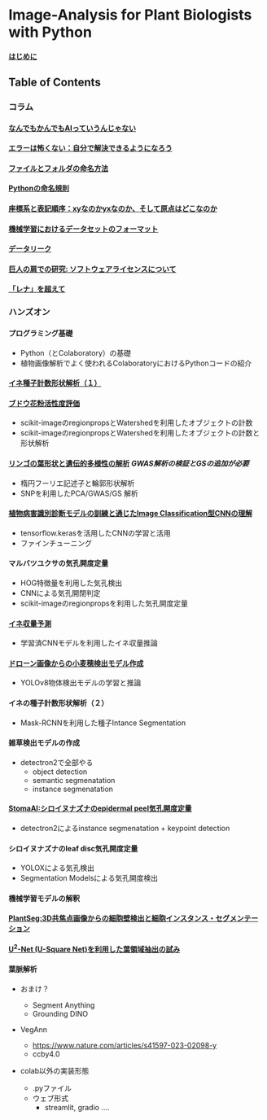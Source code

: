 # Image-Analysis for Plant Biologists with Python

#### [はじめに](columns/introduction.md)
## Table of Contents
### コラム
#### [なんでもかんでもAIっていうんじゃない](columns/using_the_term_AI.md)
#### [エラーは怖くない：自分で解決できるようになろう](columns/error.md)
#### [ファイルとフォルダの命名方法](columns/file_name.md)
#### [Pythonの命名規則](columns/styleguide.md)
#### [座標系と表記順序：xyなのかyxなのか、そして原点はどこなのか](columns/xyyxrc.md)
#### [機械学習におけるデータセットのフォーマット](columns/dataset_format.md)
#### [データリーク](columns/dataleak.md)
#### [巨人の肩での研究: ソフトウェアライセンスについて](columns/license.md)
#### [「レナ」を超えて](lenna.md)

### ハンズオン
#### プログラミング基礎
- Python（とColaboratory）の基礎
- 植物画像解析でよく使われるColaboratoryにおけるPythonコードの紹介
#### [イネ種子計数形状解析（１）](notebooks/rice_seed_shape_analysis.ipynb) 
#### [ブドウ花粉活性度評価](notebooks/pollencounter.ipynb)
- scikit-imageのregionpropsとWatershedを利用したオブジェクトの計数
- scikit-imageのregionpropsとWatershedを利用したオブジェクトの計数と形状解析
#### [リンゴの葉形状と遺伝的多様性の解析](notebooks/apple_leaf.ipynb)  *GWAS解析の検証とGSの追加が必要*
- 楕円フーリエ記述子と輪郭形状解析
- SNPを利用したPCA/GWAS/GS 解析
#### [植物病害識別診断モデルの訓練と通じたImage Classification型CNNの理解](notebooks/plantvilllage.ipynb)
- tensorflow.kerasを活用したCNNの学習と活用
- ファインチューニング
#### マルバツユクサの気孔開度定量
- HOG特徴量を利用した気孔検出
- CNNによる気孔開閉判定
- scikit-imageのregionpropsを利用した気孔開度定量
#### [イネ収量予測](notebooks/riceyieldcnn.ipynb)  
- 学習済CNNモデルを利用したイネ収量推論
#### [ドローン画像からの小麦穂検出モデル作成](notebooks/globalwheat2021.ipynb)
- YOLOv8物体検出モデルの学習と推論
#### イネの種子計数形状解析（２）
- Mask-RCNNを利用した種子Intance Segmentation
#### 雑草検出モデルの作成
- detectron2で全部やる
  - object detection
  - semantic segmenatation
  - instance segmenatation
#### [StomaAI:シロイヌナズナのepidermal peel気孔開度定量](notebooks/sai.ipynb)
- detectron2によるinstance segmenatation + keypoint detection
#### シロイヌナズナのleaf disc気孔開度定量
- YOLOXによる気孔検出
- Segmentation Modelsによる気孔開度検出
#### 機械学習モデルの解釈
#### [PlantSeg:3D共焦点画像からの細胞壁検出と細胞インスタンス・セグメンテーション](notebooks/plantseg.ipynb)

#### [U<sup>2</sup>-Net (U-Square Net)を利用した葉領域抽出の試み](notebooks/u2netp.ipynb)
#### 葉脈解析

  
- おまけ？
  - Segment Anything
  - Grounding DINO


- VegAnn
  - https://www.nature.com/articles/s41597-023-02098-y
  - ccby4.0

- colab以外の実装形態
  - .pyファイル
  - ウェブ形式
    - streamlit, gradio ....